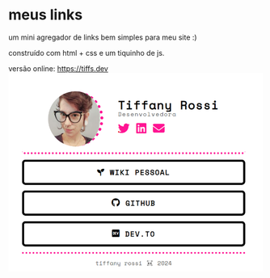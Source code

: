 # meus links
um mini agregador de links bem simples para meu site :)

construído com html + css e um tiquinho de js.

versão online: https://tiffs.dev
![tiffs.dev homepage](https://github.com/tiffanyrossi/links-home/blob/main/meuslinks.png?raw=true)
